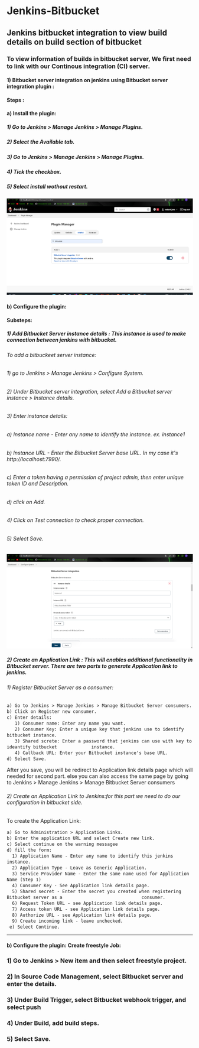 # Jenkins-Bitbucket
## Jenkins bitbucket integration to view build details on build section of bitbucket
### To view information of builds in bitbucket server, We first need to link with our Continous integration (CI) server.
#### 1) Bitbucket server integration on jenkins using Bitbucket server integration plugin : 
#### Steps : 
#### a) Install the plugin: 
##### 1) Go to Jenkins > Manage Jenkins > Manage Plugins.
##### 2) Select the Available tab.
##### 3) Go to Jenkins > Manage Jenkins > Manage Plugins.
##### 4) Tick the checkbox.
##### 5) Select install wothout restart.
<img src="Image/Screenshot 2022-07-18 124228.png" alt=""/>

#### b) Configure the plugin:
#### Substeps:
##### 1) Add Bitbucket Server instance details : This instance is used to make connection between jenkins with bitbucket.

###### To add a bitbuckeet server instance:
###### 1) go to Jenkins > Manage Jenkins > Configure System.
###### 2) Under Bitbucket server integration, select Add a Bitbucket server instance > Instance details.
###### 3) Enter instance details:
   ###### a) Instance name - Enter any name to identify the instance. ex. instance1
   ###### b) Instance URL - Enter the Bitbucket Server base URL. In my case it's http://localhost:7990/.
   ###### c) Enter a token having a permission of project admin, then enter unique token ID and Description.
   ###### d) click on Add.
###### 4) Click on Test connection to check proper connection.
###### 5) Select Save.
<img src="Image/2.png" alt=""/>

##### 2) Create an Application Link : This will enables additional functionality in Bitbucket server. There are two parts to generate Application link to jenkins.

###### 1) Register Bitbucket Server as a consumer:
    a) Go to Jenkins > Manage Jenkins > Manage Bitbucket Server consumers.
    b) Click on Register new consumer.
    c) Enter details:
       1) Consumer name: Enter any name you want.
       2) Consumer Key: Enter a unique key that jenkins use to identify bitbucket instance.
       3) Shared screte: Enter a password that jenkins can use with key to ideantify bitbucket             instance.
       4) Callback URL: Enter your Bitbucket instance's base URL.
    d) Select Save.
    
After you save, you will be redirect to Application link details page which will needed for    second part.
else you can also access the same page by going to Jenkins > Manage Jenkins > Manage Bitbucket Server consumers

###### 2) Create an Application Link to Jenkins:for this part we need to do our configuration in bitbucket side.
To create the Application Link:

    a) Go to Administration > Application Links.
    b) Enter the application URL and select Create new link.
    c) Select continue on the warning messagee
    d) fill the form:
      1) Application Name - Enter any name to identify this jenkins instance.
      2) Application Type - Leave as Generic Application.
      3) Service Provider Name - Enter the same name used for Application Name (Step 1)
      4) Consumer Key - See Application link details page.
      5) Shared secret - Enter the secret you created when registering Bitbucket server as a                              consumer.
      6) Request Token URL - see Application link details page.
      7) Access token URL - see Application link details page.
      8) Authorize URL - see Application link details page.
      9) Create incoming link - leave unchecked.
     e) Select Continue.
     
     
----------------------------------

#### b) Configure the plugin: Create freestyle Job:
### 1) Go to Jenkins > New item and then select freestyle project.
### 2) In Source Code Management, select Bitbucket server and enter the details.
### 3) Under Build Trigger, select Bitbucket webhook trigger, and select push
### 4) Under Build, add build steps.
### 5) Select Save.
       


      
